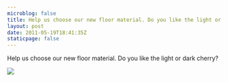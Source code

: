 ```yaml
---
microblog: false
title: Help us choose our new floor material. Do you like the light or dark cherry?
layout: post
date: 2011-05-19T18:41:35Z
staticpage: false
---
```


Help us choose our new floor material. Do you like the light or dark
cherry?

![](http://25.media.tumblr.com/tumblr_llh0per3Mq1qzpdrho1_1280.jpg)
